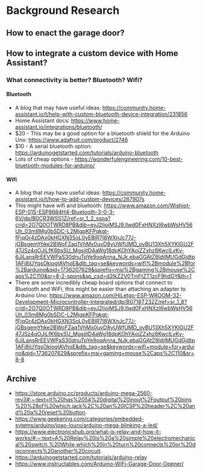 # Background Research

## How to enact the garage door? 

## How to integrate a custom device with Home Assistant?

### What connectivity is better? Bluetooth? Wifi?

#### Bluetooth

- A blog that may have useful ideas: https://community.home-assistant.io/t/help-with-custom-bluetooth-device-integration/231856
- Home Assistant docs: https://www.home-assistant.io/integrations/bluetooth/
- $20 - This may be a good option for a bluetooth shield for the Arduino Uno: https://www.adafruit.com/product/2746
- $10 - A serial bluetooth option: https://arduinogetstarted.com/tutorials/arduino-bluetooth
- Lots of cheap options - https://wonderfulengineering.com/10-best-bluetooth-modules-for-arduino/

#### Wifi

- A blog that may have useful ideas: https://community.home-assistant.io/t/how-to-add-custom-devices/267907s
- This might have wifi and bluetooth: https://www.amazon.com/Wishiot-ESP-01S-ESP8684H4-Bluetooth-3-0-3-6V/dp/B0CR3WSS1Z/ref=sr_1_2_sspa?crid=2O7Q0OTWRD8PB&dib=eyJ2IjoiMSJ9.llwd0FxHNXzl6wbWsHV56Uh_03m8Mg0bSDC-L2MjgpKFPqkgt-fFjqGr4zDAx0kHGXN3SoL0yEBIR7I8WXnJc77J-jGBsgemYhke2BWoFZaq1VhMx0uvD8yUWfUMD_ovBU13Xh5XYKlGU2F47JSz4qOJiLfK6bsSU_MgsjjtD4aWg18dpKOhYAoiZZxhz8KwcILvKv-6JiLansRrEEVWPaS30dnuTpYe9oqAnna_NJk.ebaGGAtZ6ldjIMUGdGjdtp1AFi8iUYqsOkiogIAVhoE&dib_tag=se&keywords=wifi%2Bmodule%2Bfor%2Barduino&qid=1736207629&sprefix=msi%2Bgaming%2Bmouse%2Caps%2C110&sr=8-2-spons&sp_csd=d2lkZ2V0TmFtZT1zcF9hdGY&th=1
- There are some incredibly cheap board options that connect to Bluetooth and WiFi, this might be easier than attaching an adapter to Arduino Uno: https://www.amazon.com/HiLetgo-ESP-WROOM-32-Development-Microcontroller-Integrated/dp/B0718T232Z/ref=sr_1_8?crid=2O7Q0OTWRD8PB&dib=eyJ2IjoiMSJ9.llwd0FxHNXzl6wbWsHV56Uh_03m8Mg0bSDC-L2MjgpKFPqkgt-fFjqGr4zDAx0kHGXN3SoL0yEBIR7I8WXnJc77J-jGBsgemYhke2BWoFZaq1VhMx0uvD8yUWfUMD_ovBU13Xh5XYKlGU2F47JSz4qOJiLfK6bsSU_MgsjjtD4aWg18dpKOhYAoiZZxhz8KwcILvKv-6JiLansRrEEVWPaS30dnuTpYe9oqAnna_NJk.ebaGGAtZ6ldjIMUGdGjdtp1AFi8iUYqsOkiogIAVhoE&dib_tag=se&keywords=wifi+module+for+arduino&qid=1736207629&sprefix=msi+gaming+mouse%2Caps%2C110&sr=8-8


## Archive

- https://store.arduino.cc/products/arduino-mega-2560-rev3#:~:text=It%20has%2054%20digital%20input%2Foutput%20pins%20%28of%20which,jack%2C%20an%20ICSP%20header%2C%20and%20a%20reset%20button.
- https://www.geekering.com/categories/embedded-sytems/arduino/joao-louro/arduino-mega-blinking-a-led/
- https://www.electronicshub.org/what-is-relay-and-how-it-works/#:~:text=A%20Relay%20is%20a%20simple%20electromechanical%20switch.%20While,which%20in%20turn%20connects%20or%20disconnects%20another%20circuit.
- https://arduinogetstarted.com/tutorials/arduino-relay
- https://www.instructables.com/Arduino-WiFi-Garage-Door-Opener/